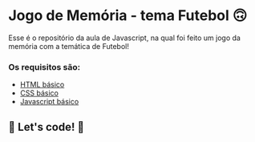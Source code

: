 # Jogo de Memória - tema Futebol 🙃

Esse é o repositório da aula de Javascript, na qual foi feito um jogo da memória com a temática de Futebol! 

### Os requisitos são:

* [HTML básico](https://www.w3schools.com/html/)
* [CSS básico](https://developer.mozilla.org/pt-BR/docs/Web/CSS)
* [Javascript básico](https://developer.mozilla.org/pt-BR/docs/Web/JavaScript)
 


## 🚀 Let's code! 🚀
